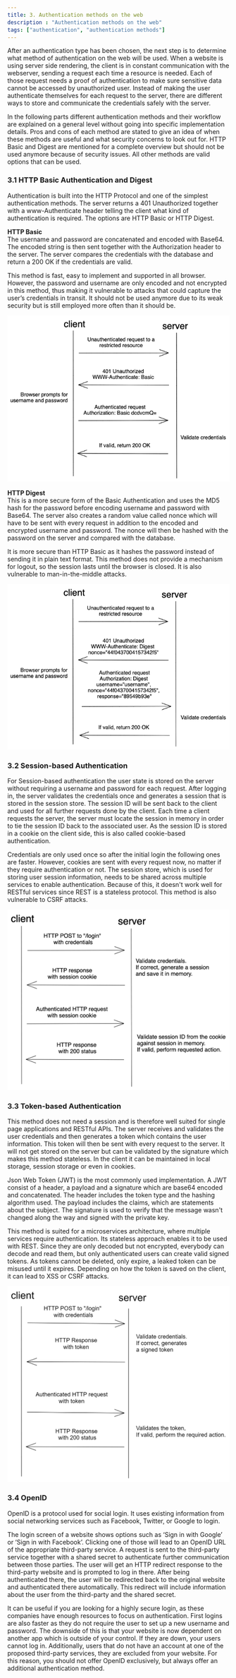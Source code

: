 ```yaml
---
title: 3. Authentication methods on the web
description : "Authentication methods on the web"
tags: ["authentication", "authentication methods"]
---
```


After an authentication type has been chosen, the next step is to determine what method of authentication on the web will be used. When a website is using server side rendering, the client is in constant communication with the webserver, sending a request each time a resource is needed. Each of those request needs a proof of authentication to make sure sensitive data cannot be accessed by unauthorized user. Instead of making the user authenticate themselves for each request to the server, there are different ways to store and communicate the credentials safely with the server.

In the following parts different authentication methods and their workflow are explained on a general level without going into specific implementation details. Pros and cons of each method are stated to give an idea of when these methods are useful and what security concerns to look out for. HTTP Basic and Digest are mentioned for a complete overview but should not be used anymore because of security issues. All other methods are valid options that can be used.

### 3.1 HTTP Basic Authentication and Digest
Authentication is built into the HTTP Protocol and one of the simplest authentication methods. The server returns a 401 Unauthorized together with a www-Authenticate header telling the client what kind of authentication is required. The options are HTTP Basic or HTTP Digest.

__HTTP Basic__ \
The username and password are concatenated and encoded with Base64. The encoded string is then sent together with the Authorization header to the server. The server compares the credentials with the database and return a 200 OK if the credentials are valid.

This method is fast, easy to implement and supported in all browser. However, the password and username are only encoded and not encrypted in this method, thus making it vulnerable to attacks that could capture the user’s credentials in transit. It should not be used anymore due to its weak security but is still employed more often than it should be.

![HTTP Basic Authentication Flow](/webhandbook/authentication/images/basic_auth.png?width=40pc)

__HTTP Digest__\
This is a more secure form of the Basic Authentication and uses the MD5 hash for the password before encoding username and password with Base64. The server also creates a random value called nonce which will have to be sent with every request in addition to the encoded and encrypted username and password. The nonce will then be hashed with the password on the server and compared with the database.

It is more secure than HTTP Basic as it hashes the password instead of sending it in plain text format. This method does not provide a mechanism for logout, so the session lasts until the browser is closed. It is also vulnerable to man-in-the-middle attacks.

![HTTP Digest Authentication Flow](/webhandbook/authentication/images/digest_auth.png?width=40pc)


### 3.2 Session-based Authentication
For Session-based authentication the user state is stored on the server without requiring a username and password for each request. After logging in, the server validates the credentials once and generates a session that is stored in the session store. The session ID will be sent back to the client and used for all further requests done by the client. Each time a client requests the server, the server must locate the session in memory in order to tie the session ID back to the associated user. As the session ID is stored in a cookie on the client side, this is also called cookie-based authentication.

Credentials are only used once so after the initial login the following ones are faster. However, cookies are sent with every request now, no matter if they require authentication or not. The session store, which is used for storing user session information, needs to be shared across multiple services to enable authentication. Because of this, it doesn't work well for RESTful services since REST is a stateless protocol. This method is also vulnerable to CSRF attacks.

![Session-based Authentication Flow](/webhandbook/authentication/images/session_auth.png?width=40pc)

### 3.3 Token-based Authentication
This method does not need a session and is therefore well suited for single page applications and RESTful APIs. The server receives and validates the user credentials and then generates a token which contains the user information. This token will then be sent with every request to the server. It will not get stored on the server but can be validated by the signature which makes this method stateless. In the client it can be maintained in local storage, session storage or even in cookies.

Json Web Token (JWT) is the most commonly used implementation. A JWT consist of a header, a payload and a signature which are base64 encoded and concatenated. The header includes the token type and the hashing algorithm used. The payload includes the claims, which are statements about the subject. The signature is used to verify that the message wasn't changed along the way and signed with the private key.

This method is suited for a microservices architecture, where multiple services require authentication. Its stateless approach enables it to be used with REST. Since they are only decoded but not encrypted, everybody can decode and read them, but only authenticated users can create valid signed tokens. As tokens cannot be deleted, only expire, a leaked token can be misused until it expires. Depending on how the token is saved on the client, it can lead to XSS or CSRF attacks.

![Token-based Authentication Flow](/webhandbook/authentication/images/token_auth.png?width=40pc)

### 3.4 OpenID
OpenID is a protocol used for social login. It uses existing information from social networking services such as Facebook, Twitter, or Google to login.

The login screen of a website shows options such as ‘Sign in with Google’ or ‘Sign in with Facebook’. Clicking one of those will lead to an OpenID URL of the appropriate third-party service. A request is sent to the third-party service together with a shared secret to authenticate further communication between those parties. The user will get an HTTP redirect response to the third-party website and is prompted to log in there. After being authenticated there, the user will be redirected back to the original website and authenticated there automatically. This redirect will include information about the user from the third-party and the shared secret.

It can be useful if you are looking for a highly secure login, as these companies have enough resources to focus on authentication. First logins are also faster as they do not require the user to set up a new username and password. The downside of this is that your website is now dependent on another app which is outside of your control. If they are down, your users cannot log in. Additionally, users that do not have an account at one of the proposed third-party services, they are excluded from your website. For this reason, you should not offer OpenID exclusively, but always offer an additional authentication method.